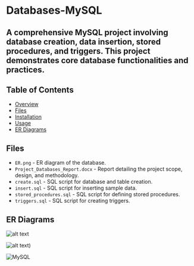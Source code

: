 # Databases-MySQL
## A comprehensive MySQL project involving database creation, data insertion, stored procedures, and triggers. This project demonstrates core database functionalities and practices.

## Table of Contents
- [Overview](#overview)
- [Files](#files)
- [Installation](#installation)
- [Usage](#usage)
- [ER Diagrams](#er-diagrams)

## Files


- `ER.png` - ER diagram of the database.
- `Project_Databases_Report.docx` - Report detailing the project scope, design, and methodology.
- `create.sql` - SQL script for database and table creation.
- `insert.sql` - SQL script for inserting sample data.
- `stored_procedures.sql` - SQL script for defining stored procedures.
- `triggers.sql` - SQL script for creating triggers.

## ER Diagrams

![alt text]([https://github.com/ssoulis/My_Thesis/blob/main/NLI/Stacking.PNG](https://github.com/ssoulis/Databases-MySQL/blob/main/ER.png))

![alt text]([https://github.com/ssoulis/Databases-MySQL/blob/main/sxesiako.png))



![MySQL](https://img.shields.io/badge/MySQL-5C8D89?style=flat-square&logo=mysql&logoColor=white)
